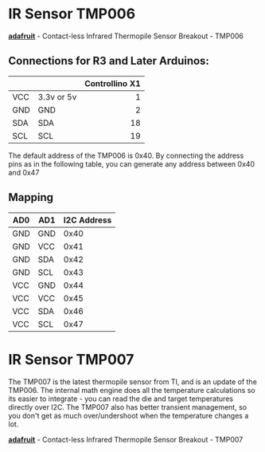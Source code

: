 # IR Sensor TMP006


__[adafruit](https://learn.adafruit.com/infrared-thermopile-sensor-breakout/featured_products)__ - Contact-less Infrared Thermopile Sensor Breakout - TMP006

## Connections for R3 and Later Arduinos:

|     |            | Controllino X1 |
| --- | ---------- |---------------:|
| VCC | 3.3v or 5v | 1              |
| GND | GND        | 2              |
| SDA | SDA        | 18             |
| SCL | SCL        | 19             |


The default address of the TMP006 is 0x40. By connecting the address pins as in the following table, you can generate any address between 0x40 and 0x47

## Mapping

| AD0 | AD1 | I2C Address | 
| --- | --- | ----------- |
| GND | GND | 0x40        |
| GND | VCC | 0x41        |
| GND | SDA | 0x42        |
| GND | SCL | 0x43        |
| VCC | GND | 0x44        |
| VCC | VCC | 0x45        |
| VCC | SDA | 0x46        |
| VCC | SCL | 0x47        |

# IR Sensor TMP007

The TMP007 is the latest thermopile sensor from TI, and is an update of the TMP006. The internal math engine does all the temperature calculations so its easier to integrate - you can read the die and target temperatures directly over I2C. The TMP007 also has better transient management, so you don't get as much over/undershoot when the temperature changes a lot.

__[adafruit](https://learn.adafruit.com/adafruit-tmp007-sensor-breakout/pinouts)__ - Contact-less Infrared Thermopile Sensor Breakout - TMP007
